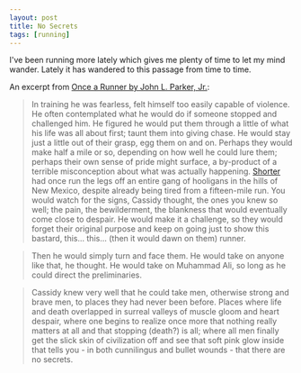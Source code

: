 ```yaml
---
layout: post
title: No Secrets
tags: [running]
---
```


I've been running more lately which gives me plenty of time to let my mind wander. Lately it has wandered to this passage from time to time.

An excerpt from [Once a Runner by John L. Parker, Jr.][0]:

> In training he was fearless, felt himself too easily capable of violence. He often contemplated what he would do if someone stopped and challenged him. He figured he would put them through a little of what his life was all about first; taunt them into giving chase. He would stay just a little out of their grasp, egg them on and on. Perhaps they would make half a mile or so, depending on how well he could lure them; perhaps their own sense of pride might surface, a by-product of a terrible misconception about what was actually happening. [Shorter][1] had once run the legs off an entire gang of hooligans in the hills of New Mexico, despite already being tired from a fifteen-mile run. You would watch for the signs, Cassidy thought, the ones you knew so well; the pain, the bewilderment, the blankness that would eventually come close to despair. He would make it a challenge, so they would forget their original purpose and keep on going just to show this bastard, this... this... (then it would dawn on them) runner.

> Then he would simply turn and face them. He would take on anyone like that, he thought. He would take on Muhammad Ali, so long as he could direct the preliminaries.

> Cassidy knew very well that he could take men, otherwise strong and brave men, to places they had never been before. Places where life and death overlapped in surreal valleys of muscle gloom and heart despair, where one begins to realize once more that nothing really matters at all and that stopping (death?) is all; where all men finally get the slick skin of civilization off and see that soft pink glow inside that tells you - in both cunnilingus and bullet wounds - that there are no secrets.

  [0]: http://en.wikipedia.org/wiki/Once_a_Runner
  [1]: http://en.wikipedia.org/wiki/Frank_Shorter